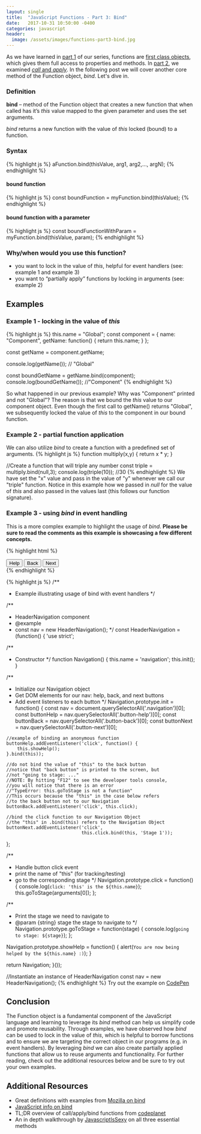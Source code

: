```yaml
---
layout: single
title:  "JavaScript Functions - Part 3: Bind"
date:   2017-10-31 10:50:00 -0400
categories: javascript
header:
  image: /assets/images/functions-part3-bind.jpg
---
```

As we have learned in [part 1](https://ajahne.github.io/blog/javascript/2017/10/10/javascript-functions-part-1.html) of our series, functions are [first class objects](https://stackoverflow.com/questions/705173/what-is-meant-by-first-class-object), which gives them full access to properties and methods. In [part 2](https://ajahne.github.io/blog/javascript/2017/10/24/javascript-functions-part-2.html), we examined [_call_ and _apply_](https://ajahne.github.io/blog/javascript/2017/10/24/javascript-functions-part-2.html).  In the following post we will cover another core method of the Function object, _bind_. Let's dive in.  

### Definition
**bind** – method of the Function object that creates a new function that when called has it’s _this_ value mapped to the given parameter and uses the set arguments.

_bind_ returns a new function with the value of _this_ locked (bound) to a function.  

### Syntax
{% highlight js %}
aFunction.bind(thisValue, arg1, arg2,..., argN);
{% endhighlight %}

#### bound function 
{% highlight js %}
const boundFunction = myFunction.bind(thisValue);
{% endhighlight %}

#### bound function with a parameter
{% highlight js %}
const boundFunctionWithParam = myFunction.bind(thisValue, param);
{% endhighlight %}

### Why/when would you use this function?
  - you want to lock in the value of _this_, helpful for event handlers (see: example 1 and example 3)
  - you want to “partially apply” functions by locking in arguments (see: example 2)

## Examples

### Example 1 - locking in the value of _this_
{% highlight js %}
this.name = "Global";
const component = {
  name: "Component",
  getName: function() {
    return this.name;
  }
};

const getName = component.getName;

console.log(getName()); // "Global"

const boundGetName = getName.bind(component);
console.log(boundGetName()); //"Component"
{% endhighlight %}

So what happened in our previous example? Why was "Component" printed and not "Global"?  The reason is that we bound the _this_ value to our component object.  Even though the first call to getName() returns "Global", we subsequently locked the value of _this_ to the component in our bound function.

### Example 2 - partial function application
We can also utilize _bind_ to create a function with a predefined set of arguments.
{% highlight js %}
function multiply(x,y) {
  return x * y;
}

//Create a function that will triple any number
const triple = multiply.bind(null,3);
console.log(triple(10));  //30
{% endhighlight %}
We have set the "x" value and pass in the value of "y" whenever we call our "triple" function.  Notice in this example how we passed in _null_ for the value of _this_ and also passed in the values last (this follows our function signature).

### Example 3 - using _bind_ in event handling

This is a more complex example to highlight the usage of _bind_.  **Please be sure to read the comments as this example is showcasing a few different concepts.**

{% highlight html %}
<div class="navigation">
  <button class="button-help" name="help button">Help</button>
  <button class="button-back" name="back button">Back</button>
  <button class="button-next" name="next button">Next</button>
</div>
{% endhighlight %}

{% highlight js %}
/**
 * Example illustrating usage of bind with event handlers
 */

/**
 * HeaderNavigation component
 * @example
 * const nav = new HeaderNavigation();
 */
const HeaderNavigation = (function() {
  'use strict';

  /**
   * Constructor
   */
  function Navigation() {
    this.name = 'navigation';
    this.init();
  }

  /**
   * Initialize our Navigation object
   * Get DOM elements for our nav: help, back, and next buttons
   * Add event listeners to each button
   */
  Navigation.prototype.init = function() {
    const nav = document.querySelectorAll('.navigation')[0];
    const buttonHelp = nav.querySelectorAll('.button-help')[0];
    const buttonBack = nav.querySelectorAll('.button-back')[0];
    const buttonNext = nav.querySelectorAll('.button-next')[0];

    //example of binding an anonymous function
    buttonHelp.addEventListener('click', function() {
        this.showHelp();            
    }.bind(this));

    //do not bind the value of "this" to the back button
    //notice that "back button" is printed to the screen, but
    //not "going to stage: ..."
    //NOTE: By hitting "F12" to see the developer tools console,
    //you will notice that there is an error
    //"TypeError: this.goToStage is not a function"
    //This occurs because the "this" in the case below refers
    //to the back button not to our Navigation
    buttonBack.addEventListener('click', this.click);

    //bind the click function to our Navigation Object
    //the "this" in .bind(this) refers to the Navigation Object
    buttonNext.addEventListener('click', 
                                this.click.bind(this, 'Stage 1'));
  };

  /**
   * Handle button click event
   * print the name of "this" (for tracking/testing)
   * go to the corresponding stage
   */
  Navigation.prototype.click = function() {
    console.log(`click: 'this' is the ${this.name}`);
    this.goToStage(arguments[0]);
  };

  /**
   * Print the stage we need to navigate to
   * @param {string} stage the stage to navigate to
   */
  Navigation.prototype.goToStage = function(stage) {
    console.log(`going to stage: ${stage}`);
  };

  Navigation.prototype.showHelp = function() {
    alert(`You are now being helped by the ${this.name} :)`);
  }

  return Navigation;
}());

//Instantiate an instance of HeaderNavigation
const nav = new HeaderNavigation();
{% endhighlight %}
Try out the example on [CodePen](https://codepen.io/ajahne/pen/WJmPOr?editors=0011) 

## Conclusion
The Function object is a fundamental component of the JavaScript language and learning to leverage its _bind_ method can help us simplify code and promote reusability. Through examples, we have observed how _bind_ can be used to lock in the value of _this_, which is helpful to borrow functions and to ensure we are targeting the correct object in our programs (e.g. in event handlers).  By leveraging _bind_ we can also create partially applied functions that allow us to reuse arguments and functionality. For further reading, check out the additional resources below and be sure to try out your own examples.

## Additional Resources
- Great definitions with examples from [Mozilla on bind](https://developer.mozilla.org/en-US/docs/Web/JavaScript/Reference/Global_Objects/Function/bind)
- [JavaScript info on bind](https://javascript.info/bind)
- TL;DR overview of call/apply/bind functions from [codeplanet](https://codeplanet.io/javascript-apply-vs-call-vs-bind)
- An in depth walkthrough by [JavascriptIsSexy](http://javascriptissexy.com/javascript-apply-call-and-bind-methods-are-essential-for-javascript-professionals/) on all three essential methods
